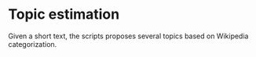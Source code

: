 # Topic estimation

Given a short text, the scripts proposes several topics based on Wikipedia categorization.